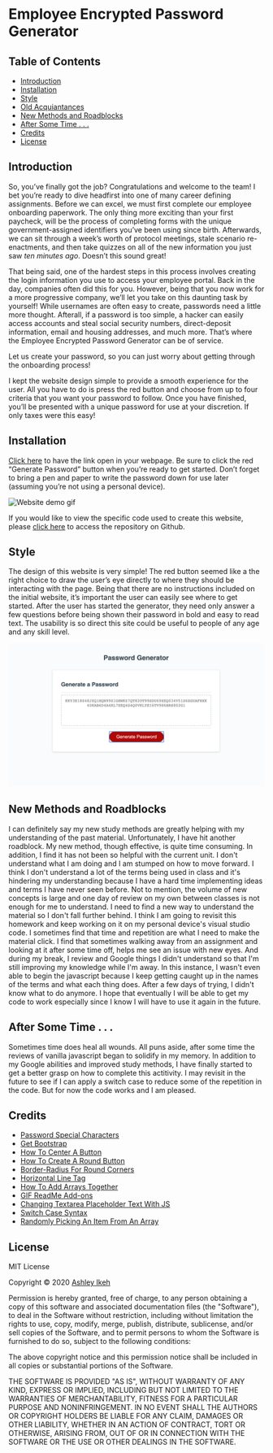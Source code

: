 # Employee Encrypted Password Generator


## Table of Contents

* [Introduction](#introduction)
* [Installation](#installation)
* [Style](#style)
* [Old Acquiantances](#old-acquaintances)
* [New Methods and Roadblocks](#new-methods-and-roadblocks)
* [After Some Time . . .](#after-some-time...)
* [Credits](#Credits)
* [License](#License)


## Introduction

So, you’ve finally got the job? Congratulations and welcome to the team! I bet you’re ready to dive headfirst into one of many career defining assignments. Before we can excel, we must first complete our employee onboarding paperwork.
The only thing more exciting than your first paycheck, will be the process of completing forms with the unique government-assigned identifiers you’ve been using since birth. Afterwards, we can sit through a week’s worth of protocol meetings, stale scenario re-enactments, and then take quizzes on all of the new information you just saw *ten minutes ago*. Doesn’t this sound great!

That being said, one of the hardest steps in this process involves creating the login information you use to access your employee portal. Back in the day, companies often did this for you. However, being that you now work for a more progressive company, we’ll let you take on this daunting task by yourself! 
While usernames are often easy to create, passwords need a little more thought. Afterall, if a password is too simple, a hacker can easily access accounts and steal social security numbers, direct-deposit information, email and housing addresses, and much more. That’s where the Employee Encrypted Password Generator can be of service.

Let us create your password, so you can just worry about getting through the onboarding process!

I kept the website design simple to provide a smooth experience for the user. All you have to do is press the red button and choose from up to four criteria that you want your password to follow. Once you have finished, you’ll be presented with a unique password for use at your discretion. If only taxes were this easy!



## Installation

[Click here](https://aikeh2021.github.io/Employee-Encrypted-Password-Generator/) to have the link open in your webpage. Be sure to click the red “Generate Password” button when you’re ready to get started. Don’t forget to bring a pen and paper to write the password down for use later (assuming you’re not using a personal device).

![Website demo gif](Assets/pwd-generator-demo.gif)

If you would like to view the specific code used to create this website, please [click here](https://github.com/Aikeh2021/Employee-Encrypted-Password-Generator) to access the repository on Github. 



## Style

The design of this website is very simple! The red button seemed like a the right choice to draw the user’s eye directly to where they should be interacting with the page. Being that there are no instructions included on the initial website, it’s important the user can easily see where to get started. After the user has started the generator, they need only answer a few questions before being shown their password in bold and easy to read text. The usability is so direct this site could be useful to people of any age and any skill level.

![Screenshot of the deployed website](Assets/deployed-site-screenshot.png)




## New Methods and Roadblocks

I can definitely say my new study methods are greatly helping with my understanding of the past material. 
Unfortunately, I have hit another roadblock. My new method, though effective, is quite time consuming. In addition, I find it has not been so helpful with the current unit. I don't understand what I am doing and I am stumped on how to move forward. 
I think I don't understand a lot of the terms being used in class and it's hindering my understanding because I have a hard time implementing ideas and terms I have never seen before. Not to mention, the volume of new concepts is large and one day of review on my own between classes is not enough for me to understand. I need to find a new way to understand the material so I don't fall further behind. 
I think I am going to revisit this homework and keep working on it on my personal device's visual studio code. I sometimes find that time and repetition are what I need to make the material click. I find that sometimes walking away from an assignment and looking at it after some time off, helps me see an issue with new eyes. And during my break, I review and Google things I didn't understand so that I'm still improving my knowledge while I'm away. In this instance, I wasn't even able to begin the javascript because I keep getting caught up in the names of the terms and what each thing does. After a few days of trying, I didn't know what to do anymore. 
I hope that eventually I will be able to get my code to work especially since I know I will have to use it again in the future. 

## After Some Time . . .

Sometimes time does heal all wounds. All puns aside, after some time the reviews of vanilla javascript began to solidify in my memory. In addition to my Google abilities and improved study methods, I have finally started to get a better grasp on how to complete this actitivity. I may revisit in the future to see if I can apply a switch case to reduce some of the repetition in the code. But for now the code works and I am pleased. 



## Credits


* [Password Special Characters](https://owasp.org/www-community/password-special-characters)
* [Get Bootstrap](https://getbootstrap.com/docs/4.5/getting-started/introduction/)
* [How To Center A Button](https://www.youtube.com/watch?v=uICsP_UInps)
* [How To Create A Round Button](https://www.w3schools.com/howto/howto_css_round_buttons.asp)
* [Border-Radius For Round Corners](https://www.w3schools.com/css/css3_borders.asp)
* [Horizontal Line Tag](https://www.w3schools.com/tags/tag_hr.asp)
* [How To Add Arrays Together](https://www.w3schools.com/jsref/jsref_concat_array.asp)
* [GIF ReadMe Add-ons](https://medium.com/@josephcardillo/how-to-add-gifs-to-your-github-readme-89c74da2ce47)
* [Changing Textarea Placeholder Text With JS](https://www.w3schools.com/jsref/prop_textarea_placeholder.asp)
* [Switch Case Syntax](https://www.w3schools.com/js/js_switch.asp)
* [Randomly Picking An Item From An Array](https://www.kirupa.com/html5/picking_random_item_from_array.htm)


## License

MIT License

Copyright © 2020 [Ashley Ikeh](https://github.com/Aikeh2021)

Permission is hereby granted, free of charge, to any person obtaining a copy
of this software and associated documentation files (the "Software"), to deal
in the Software without restriction, including without limitation the rights
to use, copy, modify, merge, publish, distribute, sublicense, and/or sell
copies of the Software, and to permit persons to whom the Software is
furnished to do so, subject to the following conditions:

The above copyright notice and this permission notice shall be included in all
copies or substantial portions of the Software.

THE SOFTWARE IS PROVIDED "AS IS", WITHOUT WARRANTY OF ANY KIND, EXPRESS OR
IMPLIED, INCLUDING BUT NOT LIMITED TO THE WARRANTIES OF MERCHANTABILITY,
FITNESS FOR A PARTICULAR PURPOSE AND NONINFRINGEMENT. IN NO EVENT SHALL THE
AUTHORS OR COPYRIGHT HOLDERS BE LIABLE FOR ANY CLAIM, DAMAGES OR OTHER
LIABILITY, WHETHER IN AN ACTION OF CONTRACT, TORT OR OTHERWISE, ARISING FROM,
OUT OF OR IN CONNECTION WITH THE SOFTWARE OR THE USE OR OTHER DEALINGS IN THE
SOFTWARE.



